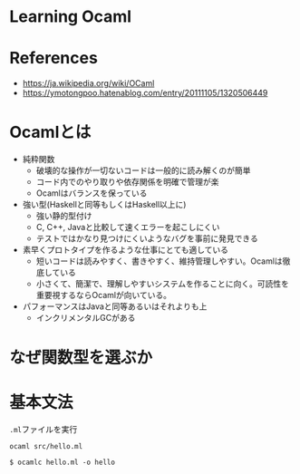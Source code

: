 # Learning Ocaml

# References

- https://ja.wikipedia.org/wiki/OCaml
- https://ymotongpoo.hatenablog.com/entry/20111105/1320506449

# Ocamlとは

- 純粋関数
    - 破壊的な操作が一切ないコードは一般的に読み解くのが簡単
    - コード内でのやり取りや依存関係を明確で管理が楽
    - Ocamlはバランスを保っている
- 強い型(Haskellと同等もしくはHaskell以上に)
    - 強い静的型付け
    - C, C++, Javaと比較して速くエラーを起こしにくい
    - テストではかなり見つけにくいようなバグを事前に発見できる
- 素早くプロトタイプを作るような仕事にとても適している
    - 短いコードは読みやすく、書きやすく、維持管理しやすい。Ocamlは徹底している
    - 小さくて、簡潔で、理解しやすいシステムを作ることに向く。可読性を重要視するならOcamlが向いている。
- パフォーマンスはJavaと同等あるいはそれよりも上
    - インクリメンタルGCがある


# なぜ関数型を選ぶか

# 基本文法

`.ml`ファイルを実行

```shell
ocaml src/hello.ml
```

```shell
$ ocamlc hello.ml -o hello
```



